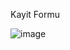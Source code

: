 Kayit Formu

![image](https://user-images.githubusercontent.com/109664594/208413702-eadd9363-af39-4565-b12f-3b96647e7a8c.png)
